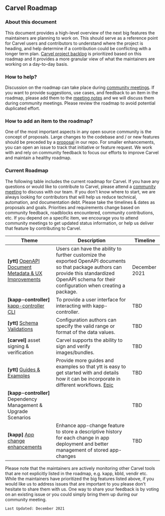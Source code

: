## Carvel Roadmap

### About this document
This document provides a high-level overview of the next big features the maintainers are planning to work on. This should serve as a reference point for Carvel users and contributors to understand where the project is heading, and help determine if a contribution could be conflicting with a longer term plan. [Carvel project backlog](https://app.zenhub.com/workspaces/carvel-backlog-6013063a24147d0011410709/) is prioritized based on this roadmap and it provides a more granular view of what the maintainers are working on a day-to-day basis.  

### How to help?
Discussion on the roadmap can take place during [community meetings](https://carvel.dev/community/). If you want to provide suggestions, use cases, and feedback to an item in the roadmap, please add them to the [meeting notes](https://hackmd.io/F7g3RT2hR3OcIh-Iznk2hw) and we will discuss them during community meetings. Please review the roadmap to avoid potential duplicated effort.

### How to add an item to the roadmap?
One of the most important aspects in any open source community is the concept of proposals. Large changes to the codebase and / or new features should be preceded by a [proposal](https://github.com/vmware-tanzu/carvel-community/tree/develop/proposals) in our repo.
For smaller enhancements, you can open an issue to track that initiative or feature request.
We work with and rely on community feedback to focus our efforts to improve Carvel and maintain a healthy roadmap.

### Current Roadmap
The following table includes the current roadmap for Carvel. If you have any questions or would like to contribute to Carvel, please attend a [community meeting](https://carvel.dev/community/) to discuss with our team. If you don't know where to start, we are always looking for contributors that will help us reduce technical, automation, and documentation debt.
Please take the timelines & dates as proposals and goals. Priorities and requirements change based on community feedback, roadblocks encountered, community contributions, etc. If you depend on a specific item, we encourage you to attend community meetings to get updated status information, or help us deliver that feature by contributing to Carvel.

|Theme|Description|Timeline|
|---|---|---|
|**[ytt]** [OpenAPI Document Metadata & UX Improvements](https://app.zenhub.com/workspaces/carvel-backlog-6013063a24147d0011410709/issues/vmware-tanzu/carvel-ytt/512) | Users can have the ability to further customize the exported OpenAPI documents so that package authors can provide this standardized OpenAPI schema for their configuration when creating a package. | December 2021 |
|**[kapp-controller]** [kapp-controller CLI](https://github.com/vmware-tanzu/carvel-kapp-controller/issues/412) | To provide a user interface for interacting with kapp-controller. |TBD|
|**[ytt]** [Schema Validations](https://hackmd.io/pODV3wzbT56MbQTxbQOOKQ#Part-7-Validating-Documents)|Configuration authors can specify the valid range or format of the data values. |TBD|
|**[carvel]** asset signing & verification | Carvel supports the ability to sign and verify images/bundles. |TBD|
|**[ytt]** [Guides & Examples](https://github.com/vmware-tanzu/carvel-ytt/issues/314) | Provide more guides and examples so that ytt is easy to get started with and details how it can be incorporate in different workflows. [Epic](https://app.zenhub.com/workspaces/carvel-backlog-6013063a24147d0011410709/board?epics=173207060_314&filterLogic=any&repos=173207060) | TBD |
|**[kapp-controller]** Dependency Management & Upgrade Scenarios |  | TBD |
|**[kapp]** [App change enhancements](https://app.zenhub.com/workspaces/carvel-backlog-6013063a24147d0011410709/issues/vmware-tanzu/carvel-kapp/342) | Enhance app-change feature to store a descriptive history for each change in app deployment and better management of stored app-changes | TBD |

Please note that the maintainers are actively monitoring other Carvel tools that are not explicitly listed in the roadmap, e.g. kapp, kbld, vendir etc. While the maintainers have prioritized the big features listed above, if you would like us to address issues that are important to you please don't hesitate to share them with us. One way to share your feedback is by voting on an existing issue or you could simply bring them up during our community meeting.

`Last Updated: December 2021`
